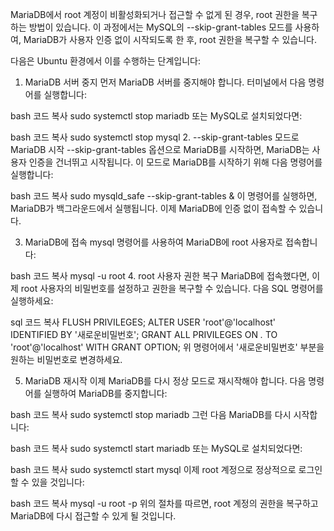 
MariaDB에서 root 계정이 비활성화되거나 접근할 수 없게 된 경우, root 권한을 복구하는 방법이 있습니다. 이 과정에서는 MySQL의 --skip-grant-tables 모드를 사용하여, MariaDB가 사용자 인증 없이 시작되도록 한 후, root 권한을 복구할 수 있습니다.

다음은 Ubuntu 환경에서 이를 수행하는 단계입니다:

1. MariaDB 서버 중지
먼저 MariaDB 서버를 중지해야 합니다. 터미널에서 다음 명령어를 실행합니다:

bash
코드 복사
sudo systemctl stop mariadb
또는 MySQL로 설치되었다면:

bash
코드 복사
sudo systemctl stop mysql
2. --skip-grant-tables 모드로 MariaDB 시작
--skip-grant-tables 옵션으로 MariaDB를 시작하면, MariaDB는 사용자 인증을 건너뛰고 시작됩니다. 이 모드로 MariaDB를 시작하기 위해 다음 명령어를 실행합니다:

bash
코드 복사
sudo mysqld_safe --skip-grant-tables &
이 명령어를 실행하면, MariaDB가 백그라운드에서 실행됩니다. 이제 MariaDB에 인증 없이 접속할 수 있습니다.

3. MariaDB에 접속
mysql 명령어를 사용하여 MariaDB에 root 사용자로 접속합니다:

bash
코드 복사
mysql -u root
4. root 사용자 권한 복구
MariaDB에 접속했다면, 이제 root 사용자의 비밀번호를 설정하고 권한을 복구할 수 있습니다. 다음 SQL 명령어를 실행하세요:

sql
코드 복사
FLUSH PRIVILEGES;
ALTER USER 'root'@'localhost' IDENTIFIED BY '새로운비밀번호';
GRANT ALL PRIVILEGES ON *.* TO 'root'@'localhost' WITH GRANT OPTION;
위 명령어에서 '새로운비밀번호' 부분을 원하는 비밀번호로 변경하세요.

5. MariaDB 재시작
이제 MariaDB를 다시 정상 모드로 재시작해야 합니다. 다음 명령어를 실행하여 MariaDB를 중지합니다:

bash
코드 복사
sudo systemctl stop mariadb
그런 다음 MariaDB를 다시 시작합니다:

bash
코드 복사
sudo systemctl start mariadb
또는 MySQL로 설치되었다면:

bash
코드 복사
sudo systemctl start mysql
이제 root 계정으로 정상적으로 로그인할 수 있을 것입니다:

bash
코드 복사
mysql -u root -p
위의 절차를 따르면, root 계정의 권한을 복구하고 MariaDB에 다시 접근할 수 있게 될 것입니다.